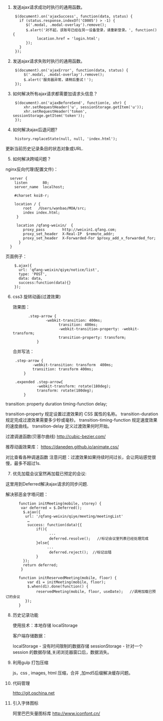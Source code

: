 
1. 发送ajax请求成功时执行的通用函数。

        $(document).on('ajaxSuccess', function(data, status) {
          if (status.response.indexOf('C0005') > -1) {
             $('.modal, .modal-overlay').remove();
             $.alert('对不起，该账号已经在另一设备登录，请重新登录。', function() {
                  location.href = 'login.html';
             });
          }
        });

2. 发送ajax请求失败时执行的通用函数。

        $(document).on('ajaxError', function(data, status) {
            $('.modal, .modal-overlay').remove();
            $.alert('服务器异常，请稍后重试！');
        });

3. 如何解决所有ajax请求都需要加请求头信息？

        $(document).on('ajaxBeforeSend', function(e, xhr) {
            xhr.setRequestHeader('u', sessionStorage.getItem('u'));
            xhr.setRequestHeader('token', sessionStorage.getItem('token'));
        });

4. 如何解决ajax后退问题?

        history.replaceState(null, null, 'index.html');

  更新当前历史记录条目的状态对象或URL.

5. 如何解决跨域问题？

  nginx反向代理(配置文件)：

      server {
        listen       80;
        server_name  localhost;

        #charset koi8-r;

        location / {
            root   /Users/wanbao/MOA/src;
            index index.html;
         }

         location /qfang-weixin/  {
            proxy_pass        http://weixin1.qfang.com;
            proxy_set_header  X-Real-IP  $remote_addr;
            proxy_set_header  X-Forwarded-For $proxy_add_x_forwarded_for;
          }
      }

  页面例子：
  
        $.ajax({
          url: 'qfang-weixin/qiye/notice/list',
          type: 'POST',
          data: data,
          success:function(data){}
        });

6. css3 旋转动画(过渡效果)

      效果图：
        
              .step-arrow {
                      -webkit-transition: 400ms;
                            transition: 400ms;
                            -webkit-transition-property: -webkit-transform;
                            transition-property: transform;
                  }

      合并写法：
  
        .step-arrow {
                -webkit-transition: transform  400ms;
                transition: transform 400ms;
            }
            
        .expended .step-arrow{
                  -webkit-transform: rotate(180deg);
                  transform: rotate(180deg);
            }

  transition: property duration timing-function delay;

  transition-property 规定设置过渡效果的 CSS 属性的名称。
  transition-duration 规定完成过渡效果需要多少秒或毫秒。
  transition-timing-function  规定速度效果的速度曲线。
  transition-delay  定义过渡效果何时开始。

  过渡调速函数(贝塞尔曲线)
  http://cubic-bezier.com/

  推荐动画效果库：
  https://daneden.github.io/animate.css/

  对比查看各种调速函数
  注意问题：过渡效果如果持续时间过长，会让网站感觉很慢，最多不超过1s.

 7. 优先加载会议室然再加载已预定的会议:
 
  这里用到Deferred解决ajax请求的同步问题.

  解决邪恶金字塔问题：

          function initMeeting(mobile, storey) {
           var deferred = $.Deferred();
            $.ajax({
             url: '/qfang-weixin/qiye/meeting/meetingList'
              …
              success: function(data){{
                  if(){
                        ...
                        deferred.resolve();   //标记会议室列表已经处理完成
                  }else{
                       ...
                        deferred.reject();  //标记出错
                  }
            });
            return deferred;
           }
      
          function initReservedMeeting(mobile, floor) {
              var d1 = initMeeting(mobile, floor);
              $.when(d1).done(function() {
                  reservedMeeting(mobile, floor, useDate);   //调用加载已预订的会议
             });
          }

8. 历史记录功能

      使用技术：本地存储 localStorage
      
      客户端存储数据：
        
      localStorage - 没有时间限制的数据存储
      sessionStorage - 针对一个 session 的数据存储,关闭浏览器窗口后，数据消失。

9. 利用gulp 打包压缩

      js，css  , images, html 压缩，合并 ,加md5后缀解决缓存问题。

10. 代码管理

      http://git.oschina.net

11. 引入字体图标

      阿里巴巴矢量图标库
      http://www.iconfont.cn/

